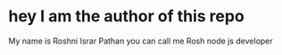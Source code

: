 # hey I am the author of this repo 
My name is Roshni Israr Pathan
you can call me Rosh
node js developer
